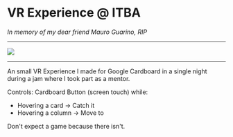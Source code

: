 # VR Experience @ ITBA
*In memory of my dear friend Mauro Guarino, RIP*

------

![](http://pressover.news/wp-content/uploads/2018/09/ITBA-Game-Jam.jpg)

------

An small VR Experience I made for Google Cardboard in a single night during a jam where I took part as a mentor.

Controls:
Cardboard Button (screen touch) while:
* Hovering a card -> Catch it
* Hovering a column -> Move to

Don't expect a game because there isn't.
